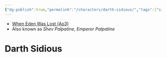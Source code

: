 ```yaml
---
{"dg-publish":true,"permalink":"/characters/darth-sidious/","tags":["sith","forcesensitive","unfinished"],"noteIcon":"saber1"}
---
```


- [When Eden Was Lost (Ao3)](https://archiveofourown.org/works/19334440)
- Also known as *Shev Palpatine*, *Emperor Palpatine*
# Darth Sidious
